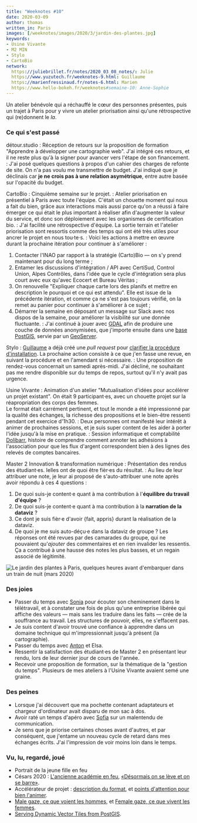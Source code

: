 ```yaml
---
title: "Weeknotes #10"
date: 2020-03-09
author: thomas
written_in: Paris
images: [/weeknotes/images/2020/3/jardin-des-plantes.jpg]
keywords:
- Usine Vivante
- M2 MIN
- Stylo
- CartoBio
network:
  https://juliebrillet.fr/notes/2020_03_08_notes/: Julie
  https://www.yuzutech.fr/weeknotes-9.html: Guillaume
  https://marienfressinaud.fr/notes-6.html: Marien
  https://www.hello-bokeh.fr/weeknotes#semaine-10: Anne-Sophie
---
```


Un atelier bénévole qui a réchauffé le cœur des personnes présentes,
puis un trajet à Paris pour y vivre un atelier priorisation ainsi qu'une
rétrospective qui (re)donnent le _la_.

<!--more-->

### Ce qui s'est passé

détour.studio
: Réception de retours sur la proposition de formation "Apprendre à développer une cartographie web".
  J'ai intégré ces retours, et il ne reste plus qu'à la signer pour avancer
  vers l'étape de son financement.
: J'ai posé quelques questions à propos d'un cahier des charges de refonte de site.
  On n'a pas voulu me transmettre de budget. J'ai indiqué que je déclinais car
  **je ne crois pas à une relation asymétrique**, entre autre basée sur l'opacité du budget.


CartoBio
: Cinquième semaine sur le projet.
: Atelier priorisation en présentiel à Paris avec toute l'équipe.
  C'était un chouette moment qui nous a fait du bien, grâce aux interactions
  mais aussi parce qu'on a réussi à faire émerger ce qui était le plus important
  à réaliser afin d'augmenter la valeur du service, et donc son déploiement
  avec les organismes de certification bio.
: J'ai facilité une rétrospective d'équipe. La sortie terrain et l'atelier priorisation
  sont ressortis comme des temps qui ont été très utiles pour ancrer le projet
  en nous tou·te·s.
: Voici les actions à mettre en œuvre durant la prochaine itération pour continuer à s'améliorer :
  1. Contacter l'INAO par rapport à la stratégie (Carto)Bio — on s'y prend maintenant pour du long terme ;
  1. Entamer les discussions d'intégration / API avec CertiSud, Control Union, Alpes Contrôles,
    dans l'idée que le cycle d'intégration sera plus court avec eux qu'avec Ecocert et Bureau Véritas ;
  1. On renouvelle "Expliquer chaque carte lors des planifs et mettre en description le pourquoi et ce qui est attendu".
     Elle est issue de la précédente itération, et comme ça ne s'est pas toujours vérifié,
     on la remet au panier pour continuer à s'améliorer à ce sujet ;
  1. Démarrer la semaine en déposant un message sur Slack avec nos dispos de
     la semaine, pour améliorer la visibilité sur une donnée fluctuante.
: J'ai continué à jouer avec [GDAL](https://gdal.org/) afin de produire
  une couche de données anonymisées, que j'importe ensuite dans une
  [base PostGIS](https://postgis.net/),
  servie par un [GeoServer]().


Stylo
: [Guillaume] a déjà créé une _pull request_ pour [clarifier la procédure d'installation](https://github.com/EcrituresNumeriques/stylo/pull/103).
  La prochaine action consiste à ce que j'en fasse une revue, en suivant la procédure
  et en l'amendant si nécessaire.
: Une proposition de rendez-vous concernait un samedi après-midi.
  J'ai décliné, ne souhaitant pas me rendre disponible sur du temps de repos,
  surtout qu'il n'y avait pas urgence.



Usine Vivante
: Animation d'un atelier "Mutualisation d'idées pour accélérer un projet existant".
  On était 9 participant·es, avec un chouette projet sur la réapropriation des corps des femmes.<br>
  Le format était carrément pertinent, et tout le monde a été impressionné
  par la qualité des échanges, la richesse des propositions et le bien-être
  ressenti pendant cet exercice d'1h30.
: Deux personnes ont manifesté leur intérêt à animer de prochaines sessions,
  et je suis super content de les aider à porter l'idée jusqu'à la mise en pratique.
: Session informatique et comptabilité [Dolibarr], histoire de comprendre comment
  annoter les adhésions à l'association pour que les flux d'argent
  correspondent bien à des lignes des relevés de comptes bancaires.


Master 2 Innovation & transformation numérique
: Présentation des rendus des étudiant·es. Ielles ont de quoi être fièr·es du résultat.
: Au lieu de leur attribuer une note, je leur ai proposé de s'auto-attribuer une note
  après avoir répondu à ces 4 questions :
  1. De quoi suis-je content·e quant à ma contribution à l'**équilibre du travail d'équipe** ?
  2. De quoi suis-je content·e quant à ma contribution à la **narration de la dataviz** ?
  3. Ce dont je suis fièr·e d'avoir {fait, appris} durant la réalisation de la dataviz.
  4. De quoi je me suis auto-déçu·e dans la dataviz de groupe ?
  Les réponses ont été revues par des camarades du groupe, qui ne pouvaient
  qu'_ajouter_ des commentaires et en rien invalider les ressentis.
  Ça a contribué à une hausse des notes les plus basses, et un regain associé de légitimité.

![](/weeknotes/images/2020/3/jardin-des-plantes.jpg "Le jardin des plantes à Paris, quelques heures avant d'embarquer dans un train de nuit (mars 2020)")

### Des joies

- Passer du temps avec [Sonia] pour écouter son cheminement dans le télétravail,
  et à constater une fois de plus qu'une entreprise libérée qui affiche des valeurs
  — mais sans les traduire dans les faits — crée de la souffrance au travail.
  Les structures de pouvoir, elles, ne s'effacent pas.
- Je suis content d'avoir trouvé une confiance à apprendre dans un domaine
  technique qui m'impressionnait jusqu'à présent (la cartographie).
- Passer du temps avec [Anton] et Elsa.
- Ressentir la satisfaction des étudiant·es de Master 2 en présentant leur rendu,
  lors de leur dernier jour de cours de l'année.
- Recevoir une proposition de formation, sur la thématique de la "gestion du temps".
  Plusieurs de mes ateliers à l'Usine Vivante avaient semé une graine.


### Des peines

- Lorsque j'ai découvert que ma pochette contenant adaptateurs et chargeur d'ordinateur
  avait disparu de mon sac à dos.
- Avoir raté un temps d'apéro avec [Sofia] sur un malentendu de communication.
- Je sens que je priorise certaines choses avant d'autres, et par conséquent,
  que j'entame un nouveau cycle de retard dans mes échanges écrits.
  J'ai l'impression de voir moins loin dans le temps.


### Vu, lu, regardé, joué

- Portrait de la jeune fille en feu
- Césars 2020 : [L'ancienne académie en feu](https://www.liberation.fr/debats/2020/03/01/l-ancienne-academie-en-feu_1780215),
                [«Désormais on se lève et on se barre»](https://www.liberation.fr/debats/2020/03/01/cesars-desormais-on-se-leve-et-on-se-barre_1780212?utm_medium=Social&utm_source=Twitter#Echobox=1583094442).
- Accélérateur de projet : [description du format](http://www.multibao.org/#cpcoop/animer_ateliers/blob/master/soutenir_porteurs_projets/accelerateur_de_projets.md),
                           et [points d'attention pour bien l'animer](https://github.com/reseau-archipel/contenus_formation_reutilisables/blob/master/bien_animer_accelerateur_de_projet.md).
- [Male gaze, ce que voient les hommes](https://www.binge.audio/male-gaze-ce-que-voient-les-hommes/),
  et [Female gaze, ce que vivent les femmes](https://www.binge.audio/female-gaze-ce-que-vivent-les-femmes/).
- [Serving Dynamic Vector Tiles from PostGIS](https://info.crunchydata.com/blog/dynamic-vector-tiles-from-postgis).

[détour.studio]: /
[Dolibarr]: https://github.com/Dolibarr/dolibarr
[Sofia]: https://twitter.com/sofiaboulaarab
[Antoine]: https://www.quaternum.net/
[Anton]: http://maous.fr/
[Guillaume]: https://www.yuzutech.fr/
[Sonia]: https://github.com/soniaprevost
[Stylo]: https://github.com/EcrituresNumeriques/stylo

